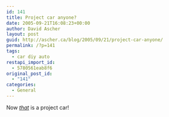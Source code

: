 ```yaml
---
id: 141
title: Project car anyone?
date: 2005-09-21T16:08:23+00:00
author: David Ascher
layout: post
guid: http://ascher.ca/blog/2005/09/21/project-car-anyone/
permalink: /?p=141
tags:
  - car diy auto
restapi_import_id:
  - 5780561eab8f6
original_post_id:
  - "141"
categories:
  - General
---
```

Now [_that_](http://portland.craigslist.org/car/93484732.html) is a project car!